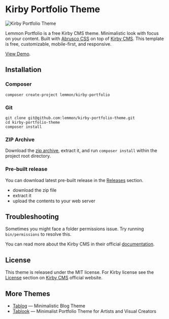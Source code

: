 # Kirby Portfolio Theme

![Kirby Portfolio Theme](https://themes.lemmonjuice.com/portfolio--anim@1440w.webp)

Lemmon Portfolio is a free Kirby CMS theme. Minimalistic look with focus on your content.
Built with [Abrusco CSS](https://abrusco.com/) on top of [Kirby CMS](https://getkirby.com/).
This template is free, customizable, mobile-first, and responsive.

[View Demo](https://themes.lemmonjuice.com/portfolio/).

## Installation

### Composer

```
composer create-project lemmon/kirby-portfolio
```

### Git

```
git clone git@github.com:lemmon/kirby-portfolio-theme.git
cd kirby-portfolio-theme
composer install
```

### ZIP Archive

Download the [zip archive](https://github.com/lemmon/kirby-portfolio-theme/archive/master.zip),
extract it, and run `composer install` within the project root directory.

### Pre-built release

You can download latest pre-built release in the [Releases](https://github.com/lemmon/kirby-portfolio-theme/releases) section.

- download the zip file
- extract it
- upload the contents to your web server

## Troubleshooting

Sometimes you might face a folder permissions issue. Try running `bin/permissions` to resolve this.

You can read more about the Kirby CMS in their official [documentation](https://getkirby.com/docs).

## License

This theme is released under the MIT license. For Kirby license see the [License](https://getkirby.com/license) section
on [Kirby CMS](https://getkirby.com/) official website.

## More Themes

- [Tablog](https://demo1.tablo.me/) — Minimalistic Blog Theme
- [Tablook](https://demo2.tablo.me/) — Minimalist Portfolio Theme for Artists and Visual Creators

